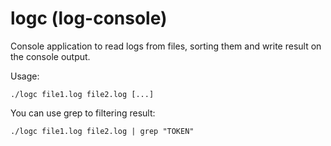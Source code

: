 # logc (log-console)
Console application to read logs from files, sorting them and write result on the console output.

Usage:
```
./logc file1.log file2.log [...]
```

You can use grep to filtering result:
```
./logc file1.log file2.log | grep "TOKEN"
```
